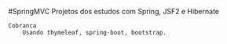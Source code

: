 #SpringMVC
Projetos dos estudos com Spring, JSF2 e Hibernate
	
	Cobranca
		Usando thymeleaf, spring-boot, bootstrap.
